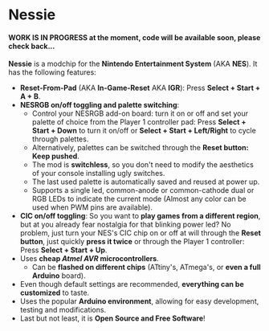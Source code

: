 # Nessie

#### WORK IS IN PROGRESS at the moment, code will be available soon, please check back...

**Nessie** is a modchip for the **Nintendo Entertainment System** (AKA **NES**). It has the following features:

- **Reset-From-Pad** (AKA **In-Game-Reset** AKA **IGR**): Press **Select + Start + A + B**.
- **NESRGB on/off toggling and palette switching**:
  - Control your NESRGB add-on board: turn it on or off and set your palette of choice from the Player 1 controller pad: Press **Select + Start + Down** to turn it on/off or **Select + Start + Left/Right** to cycle through palettes.
  - Alternatively, palettes can be switched through the **Reset button: Keep pushed**.
  - The mod is **switchless**, so you don't need to modify the aesthetics of your console installing ugly switches.
  - The last used palette is automatically saved and reused at power up.
  - Supports a single led, common-anode or common-cathode dual or RGB LEDs to indicate the current mode (Almost any color can be used when PWM pins are available).
- **CIC on/off toggling**: So you want to **play games from a different region**, but at you already fear nostalgia for that blinking power led? No problem, just turn your NES's CIC chip on or off at will through the **Reset button**, just quickly **press it twice** or through the Player 1 controller: Press **Select + Start + Up**.
- Uses **cheap *Atmel AVR* microcontrollers**.
  - Can be **flashed on different chips** (ATtiny's, ATmega's, or **even a full Arduino** board).
- Even though default settings are recommended, **everything can be customized** to taste.
- Uses the popular **Arduino environment**, allowing for easy development, testing and modifications.
- Last but not least, it is **Open Source and Free Software**!
